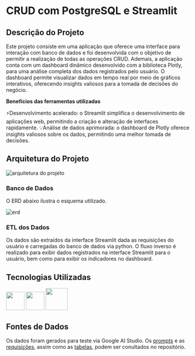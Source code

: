 # CRUD com PostgreSQL e Streamlit

## Descrição do Projeto

Este projeto consiste em uma aplicação que oferece uma interface para interação com banco de dados e foi desenvolvida com o objetivo de permitir a realização de todas as operações CRUD. Ademais, a aplicação conta com um dashboard dinâmico desenvolvido com a biblioteca Plotly, para uma análise completa dos dados registrados pelo usuário. O dashboard permite visualizar dados em tempo real por meio de gráficos interativos, oferecendo insights valiosos para a tomada de decisões do negócio.

**Benefícios das ferramentas utilizadas**

⚡Desenvolvimento acelerado: o Streamlit simplifica o desenvolvimento de aplicações web, permitindo a criação e alteração de interfaces rapidamente.
💡Análise de dados aprimorada: o dashboard de Plotly oferece insights valiosos sobre os dados, permitindo uma melhor tomada de decisões.

## Arquitetura do Projeto

![arquitetura do projeto](https://github.com/jorgeplatero/building_supply_stock/blob/8885db4add268b90f76b9aac7324273168902525/img/arquitetura_projeto_crud.png)

### Banco de Dados

O ERD abaixo ilustra o esquema utilizado.

![erd](https://github.com/jorgeplatero/building_supply_stock/blob/8885db4add268b90f76b9aac7324273168902525/img/erd_tijolada.png)

### ETL dos Dados

Os dados são extraídos da interface Streamlit dada as requisições do usuário e carregadas do banco de dados via python. O fluxo inverso é realizado para exibir dados registrados na interface Streamlit para o usuário, bem como para exibir os indicadores no dashboard.

## Tecnologias Utilizadas

<img src='https://cdn.jsdelivr.net/gh/devicons/devicon@latest/icons/python/python-original-wordmark.svg' width='50' height='50'/> 
<img src='https://cdn.jsdelivr.net/gh/devicons/devicon@latest/icons/postgresql/postgresql-plain-wordmark.svg' width='50' height='50'/> 
<img src="https://cdn.jsdelivr.net/gh/devicons/devicon@latest/icons/streamlit/streamlit-original-wordmark.svg" width="60" height="60"/> 

## Fontes de Dados

Os dados foram gerados para teste via Google AI Studio. Os [prompts](https://github.com/jorgeplatero/building_supply_stock/blob/2cbf74051f8710545d9bb2e31f8365c1bf8d1242/services/prompts.txt) e as [requisições](https://github.com/jorgeplatero/building_supply_stock/blob/2cbf74051f8710545d9bb2e31f8365c1bf8d1242/services/inserts.sql), assim como as [tabelas](https://github.com/jorgeplatero/building_supply_stock/blob/2cbf74051f8710545d9bb2e31f8365c1bf8d1242/services/tables.sql), podem ser conultados no repositório.
